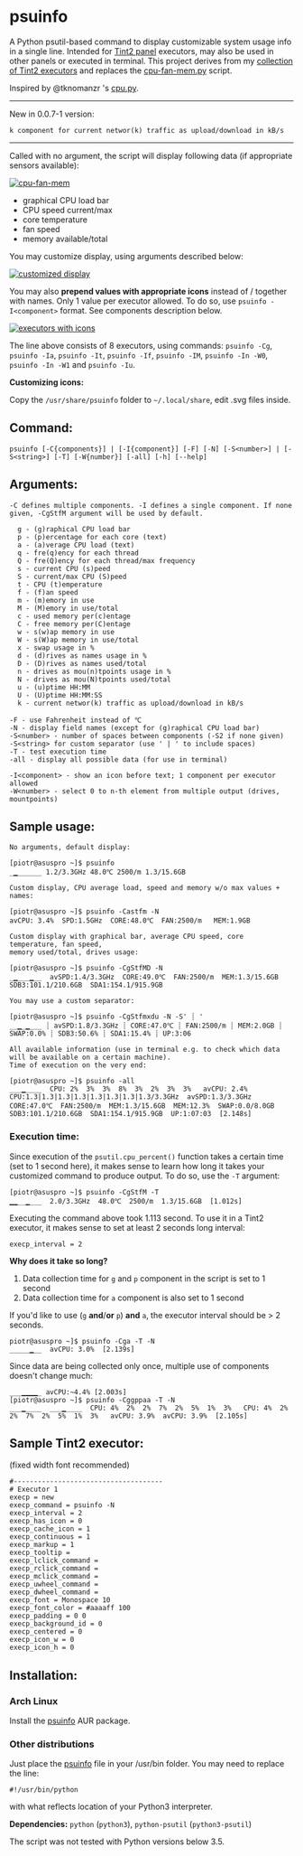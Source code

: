 # psuinfo
A Python psutil-based command to display customizable system usage info in a single line. Intended for [Tint2 panel](https://gitlab.com/o9000/tint2) executors, may also be used in other panels or executed in terminal. This project derives from my [collection of Tint2 executors](https://github.com/nwg-piotr/tint2-executors) and replaces the [cpu-fan-mem.py](https://github.com/nwg-piotr/tint2-executors/blob/master/cpu-fan-mem.py) script.

Inspired by @tknomanzr 's [cpu.py](https://github.com/tknomanzr/scripts/blob/master/tint2/executors/cpu.py).

___
New in 0.0.7-1 version:

```text
k component for current networ(k) traffic as upload/download in kB/s
```
___

Called with no argument, the script will display following data (if appropriate sensors available):

[![cpu-fan-mem](http://nwg.pl/wiki-tint2-executors/psuinfo-def.png)](http://nwg.pl/wiki-tint2-executors/psuinfo-def.png)

- graphical CPU load bar
- CPU speed current/max
- core temperature
- fan speed
- memory available/total

You may customize display, using arguments described below:

[![customized display](http://nwg.pl/wiki-tint2-executors/psuinfo-customized.png)](http://nwg.pl/wiki-tint2-executors/psuinfo-customized.png)

You may also **prepend values with appropriate icons** instead of / together with names. Only 1 value per executor allowed. To do so, use `psuinfo -I<component>` format. See components description below.

[![executors with icons](http://nwg.pl/wiki-tint2-executors/psuinfo-icons-0051.png)](http://nwg.pl/wiki-tint2-executors/psuinfo-icons-0051.png)

The line above consists of 8 executors, using commands: `psuinfo -Cg`, `psuinfo -Ia`, `psuinfo -It`, `psuinfo -If`, `psuinfo -IM`, `psuinfo -In -W0`, `psuinfo -In -W1` and `psuinfo -Iu`.

**Customizing icons:**

Copy the `/usr/share/psuinfo` folder to `~/.local/share`, edit .svg files inside.

## Command:
```
psuinfo [-C{components}] | [-I{component}] [-F] [-N] [-S<number>] | [-S<string>] [-T] [-W{number}] [-all] [-h] [--help]
```

## Arguments:

```
-C defines multiple components. -I defines a single component. If none given, -CgStfM argument will be used by default.

  g - (g)raphical CPU load bar
  p - (p)ercentage for each core (text)
  a - (a)verage CPU load (text)
  q - fre(q)ency for each thread
  Q - fre(Q)ency for each thread/max frequency
  s - current CPU (s)peed
  S - current/max CPU (S)peed
  t - CPU (t)emperature
  f - (f)an speed
  m - (m)emory in use
  M - (M)emory in use/total
  c - used memory per(c)entage
  C - free memory per(C)entage
  w - s(w)ap memory in use
  W - s(W)ap memory in use/total
  x - swap usage in %
  d - (d)rives as names usage in %
  D - (D)rives as names used/total
  n - drives as mou(n)tpoints usage in %
  N - drives as mou(N)tpoints used/total
  u - (u)ptime HH:MM
  U - (U)ptime HH:MM:SS
  k - current networ(k) traffic as upload/download in kB/s

-F - use Fahrenheit instead of ℃
-N - display field names (except for (g)raphical CPU load bar)
-S<number> - number of spaces between components (-S2 if none given)
-S<string> for custom separator (use ' | ' to include spaces)
-T - test execution time
-all - display all possible data (for use in terminal)

-I<component> - show an icon before text; 1 component per executor allowed
-W<number> - select 0 to n-th element from multiple output (drives, mountpoints)
```

## Sample usage:

```
No arguments, default display:

[piotr@asuspro ~]$ psuinfo
_▁______ 1.2/3.3GHz 48.0℃ 2500/m 1.3/15.6GB

Custom display, CPU average load, speed and memory w/o max values + names:

[piotr@asuspro ~]$ psuinfo -Castfm -N
avCPU: 3.4%  SPD:1.5GHz  CORE:48.0℃  FAN:2500/m   MEM:1.9GB

Custom display with graphical bar, average CPU speed, core temperature, fan speed, 
memory used/total, drives usage:

[piotr@asuspro ~]$ psuinfo -CgStfMD -N
_▁___▁__  avSPD:1.4/3.3GHz  CORE:49.0℃  FAN:2500/m  MEM:1.3/15.6GB  SDB3:101.1/210.6GB  SDA1:154.1/915.9GB

You may use a custom separator:

[piotr@asuspro ~]$ psuinfo -CgStfmxdu -N -S' ┊ '
__▁_▁___ ┊ avSPD:1.8/3.3GHz ┊ CORE:47.0℃ ┊ FAN:2500/m ┊ MEM:2.0GB ┊ SWAP:0.0% ┊ SDB3:50.6% ┊ SDA1:15.4% ┊ UP:3:06

All available information (use in terminal e.g. to check which data will be available on a certain machine). 
Time of execution on the very end:

[piotr@asuspro ~]$ psuinfo -all
___▁____  CPU: 2%  3%  3%  8%  3%  2%  3%  3%   avCPU: 2.4%  CPU:1.3|1.3|1.3|1.3|1.3|1.3|1.3|1.3/3.3GHz  avSPD:1.3/3.3GHz  CORE:47.0℃  FAN:2500/m  MEM:1.3/15.6GB  MEM:12.3%  SWAP:0.0/8.0GB  SDB3:101.1/210.6GB  SDA1:154.1/915.9GB  UP:1:07:03  [2.148s]
```

### Execution time:

Since execution of the `psutil.cpu_percent()` function takes a certain time (set to 1 second here), it makes sense to learn how long it takes your customized command to produce output. To do so, use the `-T` argument:

```
[piotr@asuspro ~]$ psuinfo -CgStfM -T
▁▁__▁___  2.0/3.3GHz  48.0℃  2500/m  1.3/15.6GB  [1.012s]
```

Executing the command above took 1.113 second. To use it in a Tint2 executor, it makes sense to set at least 2 seconds long interval:
```
execp_interval = 2
```

**Why does it take so long?**

1. Data collection time for `g` and `p` component in the script is set to 1 second
2. Data collection time for `a` component is also set to 1 second

If you'd like to use (`g` **and**/**or** `p`) **and** `a`, the executor interval should be > 2 seconds.
```
piotr@asuspro ~]$ psuinfo -Cga -T -N
_____▁__  avCPU: 3.0%  [2.139s]
``` 
Since data are being collected only once, multiple use of components doesn't change much:
```
___▁▁▁▁_ avCPU:~4.4% [2.003s]
[piotr@asuspro ~]$ psuinfo -Cggppaa -T -N
___▁____  ___▁____  CPU: 4%  2%  2%  7%  2%  5%  1%  3%   CPU: 4%  2%  2%  7%  2%  5%  1%  3%   avCPU: 3.9%  avCPU: 3.9%  [2.105s]
```

## Sample Tint2 executor:

(fixed width font recommended)

```
#-------------------------------------
# Executor 1
execp = new
execp_command = psuinfo -N
execp_interval = 2
execp_has_icon = 0
execp_cache_icon = 1
execp_continuous = 1
execp_markup = 1
execp_tooltip = 
execp_lclick_command = 
execp_rclick_command = 
execp_mclick_command = 
execp_uwheel_command = 
execp_dwheel_command = 
execp_font = Monospace 10
execp_font_color = #aaaaff 100
execp_padding = 0 0
execp_background_id = 0
execp_centered = 0
execp_icon_w = 0
execp_icon_h = 0
```

## Installation:

### Arch Linux

Install the [psuinfo](https://aur.archlinux.org/packages/psuinfo) AUR package.

### Other distributions

Just place the [psuinfo](https://github.com/nwg-piotr/psuinfo/blob/master/psuinfo) file in your /usr/bin folder. You may need to replace the line:
```
#!/usr/bin/python
```
with what reflects location of your Python3 interpreter.

**Dependencies:** `python` (`python3`), `python-psutil` (`python3-psutil`)

The script was not tested with Python versions below 3.5.
